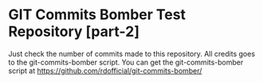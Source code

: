 # GIT Commits Bomber Test Repository [part-2]

Just check the number of commits made to this repository. All credits goes to the git-commits-bomber script. You can get the git-commits-bomber script at https://github.com/rdofficial/git-commits-bomber/
